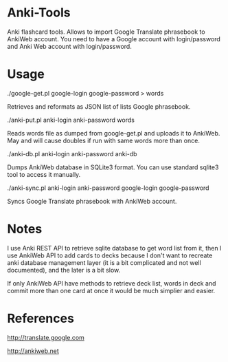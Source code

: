 Anki-Tools
==========

Anki flashcard tools. Allows to import Google Translate phrasebook to AnkiWeb account. You need to have a Google account with login/password and Anki Web account with login/password.

Usage
=====

./google-get.pl google-login google-password > words

Retrieves and reformats as JSON list of lists Google phrasebook.

./anki-put.pl anki-login anki-password words

Reads words file as dumped from google-get.pl and uploads it to AnkiWeb. May and will cause doubles if run with same words more than once.

./anki-db.pl anki-login anki-password anki-db

Dumps AnkiWeb database in SQLite3 format. You can use standard sqlite3 tool to access it manually.

./anki-sync.pl anki-login anki-password google-login google-password

Syncs Google Translate phrasebook with AnkiWeb account.

Notes
=====

I use Anki REST API to retrieve sqlite database to get word list from it, then I use AnkiWeb API to add cards to decks because I don't
want to recreate anki database management layer (it is a bit complicated and not well documented), and the later is a bit slow.

If only AnkiWeb API have methods to retrieve deck list, words in deck and commit more than one card at once it would be much simplier and easier.

References
==========

http://translate.google.com

http://ankiweb.net
